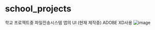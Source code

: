 # school_projects


학교 프로젝트중 파일전송시스템 앱의 UI (현재 제작중) ADOBE XD사용
![image](https://user-images.githubusercontent.com/80762743/114192577-9cc9b980-9988-11eb-8f67-5619cca30169.png)

